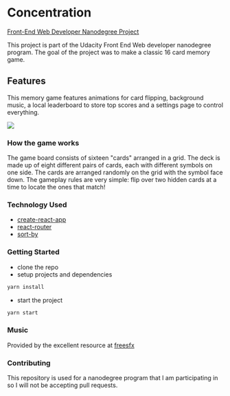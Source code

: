 ﻿# Concentration
[Front-End Web Developer Nanodegree Project](https://www.udacity.com/course/front-end-web-developer-nanodegree--nd001)

This project is part of the Udacity Front End Web developer nanodegree program. The goal of the project was to make a classic 16 card memory game.

## Features
This memory game features animations for card flipping, background music, a local leaderboard to store top scores and a settings page to control everything.

<img src="./docs/concentration.gif"/>

### How the game works
The game board consists of sixteen "cards" arranged in a grid. The deck is made up of eight different pairs of cards, each with different symbols on one side. The cards are arranged randomly on the grid with the symbol face down. The gameplay rules are very simple: flip over two hidden cards at a time to locate the ones that match!

### Technology Used
* [create-react-app](https://github.com/facebookincubator/create-react-app)
* [react-router](https://github.com/ReactTraining/react-router)
* [sort-by](https://github.com/kvnneff/sort-by)

### Getting Started
* clone the repo
* setup projects and dependencies
```sh
yarn install
```
* start the project
```sh
yarn start
```

### Music
Provided by the excellent resource at [freesfx](http://www.freesfx.co.uk)

### Contributing
This repository is used for a nanodegree program that I am participating in so I will not be accepting pull requests.
